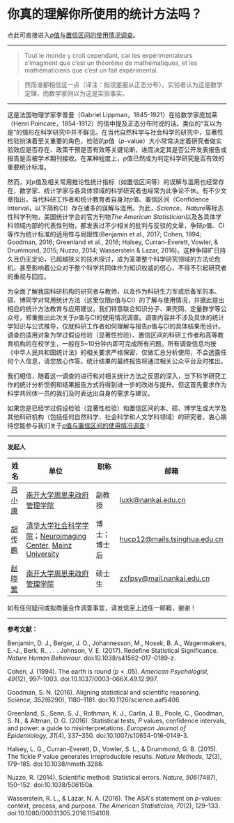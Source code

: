 # 你真的理解你所使用的统计方法吗？

点此可直接进入[*p*值与置信区间的使用情况调查](https://semtsinghua.au1.qualtrics.com/jfe/form/SV_0Ca30zwIuieym4R)。

***

> Tout le monde y croit cependant, car les expérimentateurs s’imaginent que c’est un théorème de mathématiques, et les mathématiciens que c’est un fait expérimental.

> 然而谁都相信这一点（译注：指误差服从正态分布）。实验者认为这是数学定理，而数学家则以为这是实验事实。

***

  这是法国物理学家李普曼（Gabriel Lippman，1845-1921）在给数学家庞加莱（Henri Poincare，1854-1912）的信中提及正态分布时说的话。类似的“互以为是”的情形在科学研究中并不鲜见。在当代自然科学与社会科学的研究中，显著性检验扮演着至关重要的角色，检验的*p*值（*p*-value）大小常常决定着研究者做实验效应是否存在、政策干预是否有效等关键论断，进而决定其是否公开发表报告或报告是否被学术期刊接收。在某种程度上，*p*值已然成为判定科学研究是否有效的重要统计标准。
  
  然而，对*p*值及相关常用推论性统计指标（如置信区间等）的误解与滥用也经常存在，数学家、统计学家与各具体领域的科学研究者也经常为此争论不休。有不少文章指出，当代科研工作者和统计教育者自身对*p*值、置信区间（Confidence Interval，以下简称CI）存在诸多的误解与滥用。为此，*Science*、*Nature*等标志性科学刊物，美国统计学会的官方刊物*The American Statistician*以及各具体学科领域内部的代表性刊物，都发表过不少相关的批判与反驳的文章，争辩*p*值、CI等作为统计标准的适用性与局限性(Benjamin et al., 2017; Cohen, 1994; Goodman, 2016; Greenland et al., 2016; Halsey, Curran-Everett, Vowler, & Drummond, 2015; Nuzzo, 2014; Wasserstein & Lazar, 2016)。这种争辩旷日持久且仍无定论，已超越狭义的技术探讨，成为笼罩整个科学研究领域的方法论危机，甚至影响着公众对于整个科学共同体作为知识权威的信心，不得不引起研究者的重视与回应。
  
  为全面了解我国科研机构的研究者与教师，以及作为科研生力军或后备军的本、硕、博同学对常用统计方法（这里仅限*p*值与CI）的了解与使用情况，并据此提出相应的统计方法教育与应用建议，我们特意联合知识分子、果壳网、定量群学等公众号，郑重推出此次关于*p*值与CI的使用情况调查。调查内容并不涉及具体的统计学知识与公式推导，仅就科研工作者如何理解与报告*p*值与CI的具体结果而设计。调查的适用对象为学过假设检验（显著性检验）、置信区间的科研工作者和高等教育机构的在校学生，一般在5~10分钟内即可完成所有问题。所有调查信息均按《中华人民共和国统计法》的相关要求严格保密，仅做汇总分析使用，不会透露任何个人信息，请您放心作答。统计结果的最终报告将通过相关公众平台及时推出。
  
  我们相信，随着这一调查的进行和对相关统计方法之反思的深入，当下科学研究工作的统计分析惯例和结果报告方式将得到进一步的改进与提升。但这首先要求作为科学共同体一员的我们及时表达出自身的需求与建议。
  
  如果您是已经学过假设检验（显著性检验）和置信区间的本、硕、博学生或大学及其他科研机构（包括任何自然科学、社会科学和人文学科领域）的研究者，衷心期待您能参与我们关于[*p*值与置信区间的使用情况调查](https://semtsinghua.au1.qualtrics.com/jfe/form/SV_0Ca30zwIuieym4R)！
      
***

**发起人**

姓名 | 单位  | 职称  | 邮箱
-----|---------|-------|------
[吕小康](http://zfxy.nankai.edu.cn/xk) | [南开大学周恩来政府管理学院](http://zfxy.nankai.edu.cn/) | 副教授 | luxk@nankai.edu.cn
[胡传鹏](http://www.huchuanpeng.com/) | [清华大学社会科学学院](http://www.sss.tsinghua.edu.cn/)；[Neuroimaging Center](http://www.ftn.nic.uni-mainz.de/en/), [Mainz University](http://www.uni-mainz.de/eng/) | 博士；博士后 |  hucp12@mails.tsinghua.edu.cn
[赵晓繁](https://github.com/xiaofanzhao) | [南开大学周恩来政府管理学院](http://zfxy.nankai.edu.cn/)  | 硕士生 | zxfpsy@mail.nankai.edu.cn

如有任何疑问或拟商量合作调查事宜，请发信至上述任一邮箱，谢谢！

***

**参考文献：**

Benjamin, D. J., Berger, J. O., Johannesson, M., Nosek, B. A., Wagenmakers, E.-J., Berk, R., . . . Johnson, V. E. (2017). Redefine Statistical Significance. *Nature Human Behaviour*. doi:10.1038/s41562-017-0189-z.

Cohen, J. (1994). The earth is round (*p* < .05). *American Psychologist, 49*(12), 997–1003. doi:10.1037/0003-066X.49.12.997.

Goodman, S. N. (2016). Aligning statistical and scientific reasoning. *Science, 352*(6290), 1180–1181. doi:10.1126/science.aaf5406.

Greenland, S., Senn, S. J., Rothman, K. J., Carlin, J. B., Poole, C., Goodman, S. N., & Altman, D. G. (2016). Statistical tests, *P* values, confidence intervals, and power: a guide to misinterpretations. *European Journal of Epidemiology, 31*(4), 337–350. doi:10.1007/s10654-016-0149-3.

Halsey, L. G., Curran-Everett, D., Vowler, S. L., & Drummond, G. B. (2015). The fickle *P* value generates irreproducible results. *Nature Methods, 12*(3), 179–185. doi:10.1038/nmeth.3288.

Nuzzo, R. (2014). Scientific method: Statistical errors. *Nature, 506*(7487), 150–152. doi:10.1038/506150a.

Wasserstein, R. L., & Lazar, N. A. (2016). The ASA's statement on *p*-values: context, process, and purpose. *The American Statistician, 70*(2), 129–133. doi:10.1080/00031305.2016.1154108.

